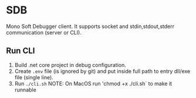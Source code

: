 # SDB

Mono Soft Debugger client. It supports socket and stdin,stdout,stderr communication (server or CLI).

## Run CLI

1. Build .net core project in debug configuration.
2. Create `.env` file (is ignored by git) and put inside full path to entry dll/exe file (single line).
3. Run `./cli.sh`
NOTE: On MacOS run 'chmod +x ./cli.sh` to make it runnable
